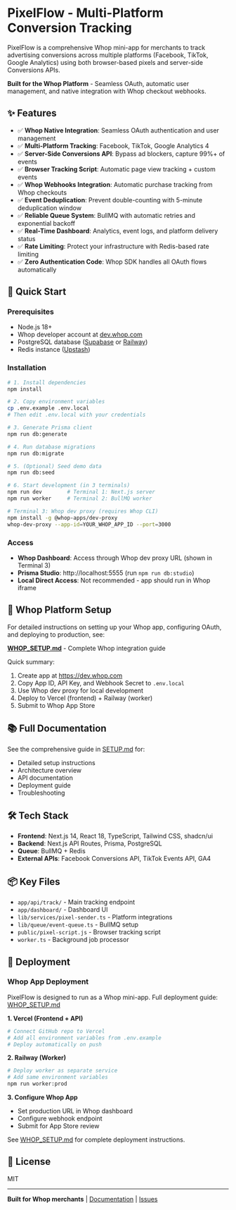 # PixelFlow - Multi-Platform Conversion Tracking

PixelFlow is a comprehensive Whop mini-app for merchants to track advertising conversions across multiple platforms (Facebook, TikTok, Google Analytics) using both browser-based pixels and server-side Conversions APIs.

**Built for the Whop Platform** - Seamless OAuth, automatic user management, and native integration with Whop checkout webhooks.

## ✨ Features

- ✅ **Whop Native Integration**: Seamless OAuth authentication and user management
- ✅ **Multi-Platform Tracking**: Facebook, TikTok, Google Analytics 4
- ✅ **Server-Side Conversions API**: Bypass ad blockers, capture 99%+ of events
- ✅ **Browser Tracking Script**: Automatic page view tracking + custom events
- ✅ **Whop Webhooks Integration**: Automatic purchase tracking from Whop checkouts
- ✅ **Event Deduplication**: Prevent double-counting with 5-minute deduplication window
- ✅ **Reliable Queue System**: BullMQ with automatic retries and exponential backoff
- ✅ **Real-Time Dashboard**: Analytics, event logs, and platform delivery status
- ✅ **Rate Limiting**: Protect your infrastructure with Redis-based rate limiting
- ✅ **Zero Authentication Code**: Whop SDK handles all OAuth flows automatically

## 🚀 Quick Start

### Prerequisites

- Node.js 18+
- Whop developer account at [dev.whop.com](https://dev.whop.com)
- PostgreSQL database ([Supabase](https://supabase.com) or [Railway](https://railway.app))
- Redis instance ([Upstash](https://upstash.com))

### Installation

```bash
# 1. Install dependencies
npm install

# 2. Copy environment variables
cp .env.example .env.local
# Then edit .env.local with your credentials

# 3. Generate Prisma client
npm run db:generate

# 4. Run database migrations
npm run db:migrate

# 5. (Optional) Seed demo data
npm run db:seed

# 6. Start development (in 3 terminals)
npm run dev        # Terminal 1: Next.js server
npm run worker     # Terminal 2: BullMQ worker

# Terminal 3: Whop dev proxy (requires Whop CLI)
npm install -g @whop-apps/dev-proxy
whop-dev-proxy --app-id=YOUR_WHOP_APP_ID --port=3000
```

### Access

- **Whop Dashboard**: Access through Whop dev proxy URL (shown in Terminal 3)
- **Prisma Studio**: http://localhost:5555 (run `npm run db:studio`)
- **Local Direct Access**: Not recommended - app should run in Whop iframe

## 📘 Whop Platform Setup

For detailed instructions on setting up your Whop app, configuring OAuth, and deploying to production, see:

**[WHOP_SETUP.md](./WHOP_SETUP.md)** - Complete Whop integration guide

Quick summary:
1. Create app at https://dev.whop.com
2. Copy App ID, API Key, and Webhook Secret to `.env.local`
3. Use Whop dev proxy for local development
4. Deploy to Vercel (frontend) + Railway (worker)
5. Submit to Whop App Store

## 📚 Full Documentation

See the comprehensive guide in [SETUP.md](./SETUP.md) for:
- Detailed setup instructions
- Architecture overview
- API documentation
- Deployment guide
- Troubleshooting

## 🛠 Tech Stack

- **Frontend**: Next.js 14, React 18, TypeScript, Tailwind CSS, shadcn/ui
- **Backend**: Next.js API Routes, Prisma, PostgreSQL
- **Queue**: BullMQ + Redis
- **External APIs**: Facebook Conversions API, TikTok Events API, GA4

## 📦 Key Files

- `app/api/track/` - Main tracking endpoint
- `app/dashboard/` - Dashboard UI
- `lib/services/pixel-sender.ts` - Platform integrations
- `lib/queue/event-queue.ts` - BullMQ setup
- `public/pixel-script.js` - Browser tracking script
- `worker.ts` - Background job processor

## 🚀 Deployment

### Whop App Deployment

PixelFlow is designed to run as a Whop mini-app. Full deployment guide: [WHOP_SETUP.md](./WHOP_SETUP.md)

**1. Vercel (Frontend + API)**
```bash
# Connect GitHub repo to Vercel
# Add all environment variables from .env.example
# Deploy automatically on push
```

**2. Railway (Worker)**
```bash
# Deploy worker as separate service
# Add same environment variables
npm run worker:prod
```

**3. Configure Whop App**
- Set production URL in Whop dashboard
- Configure webhook endpoint
- Submit for App Store review

See [WHOP_SETUP.md](./WHOP_SETUP.md) for complete deployment instructions.

##  📝 License

MIT

---

**Built for Whop merchants** | [Documentation](./SETUP.md) | [Issues](https://github.com/yourusername/pixelflow/issues)
